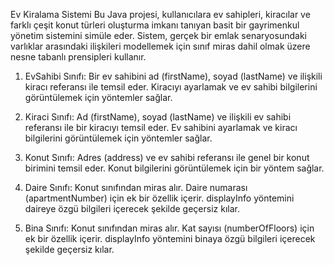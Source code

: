 

Ev Kiralama Sistemi
Bu Java projesi, kullanıcılara ev sahipleri, kiracılar ve farklı çeşit konut türleri oluşturma imkanı tanıyan basit bir gayrimenkul yönetim sistemini simüle eder. Sistem, gerçek bir emlak senaryosundaki varlıklar arasındaki ilişkileri modellemek için sınıf miras dahil olmak üzere nesne tabanlı prensipleri kullanır.

1. EvSahibi Sınıfı:
Bir ev sahibini ad (firstName), soyad (lastName) ve ilişkili kiracı referansı ile temsil eder. Kiracıyı ayarlamak ve ev sahibi bilgilerini görüntülemek için yöntemler sağlar.

2. Kiraci Sınıfı:
Ad (firstName), soyad (lastName) ve ilişkili ev sahibi referansı ile bir kiracıyı temsil eder. Ev sahibini ayarlamak ve kiracı bilgilerini görüntülemek için yöntemler sağlar.

3. Konut Sınıfı:
Adres (address) ve ev sahibi referansı ile genel bir konut birimini temsil eder. Konut bilgilerini görüntülemek için bir yöntem sağlar.

4. Daire Sınıfı:
Konut sınıfından miras alır. Daire numarası (apartmentNumber) için ek bir özellik içerir. displayInfo yöntemini daireye özgü bilgileri içerecek şekilde geçersiz kılar.

5. Bina Sınıfı:
Konut sınıfından miras alır. Kat sayısı (numberOfFloors) için ek bir özellik içerir. displayInfo yöntemini binaya özgü bilgileri içerecek şekilde geçersiz kılar.

